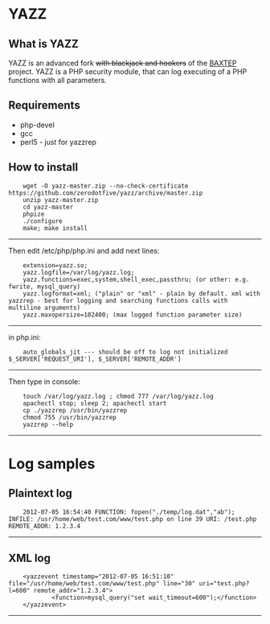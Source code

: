 YAZZ
====

What is YAZZ
------------
YAZZ is an advanced fork ~~with blackjack and hookers~~ of the [BAXTEP](http://code.google.com/p/baxtep/) project. YAZZ is a PHP security module, that can log executing of a PHP functions with all parameters.

Requirements
------------

 * php-devel
 * gcc
 * perl5 - just for yazzrep

How to install
--------------
		wget -O yazz-master.zip --no-check-certificate https://github.com/zerodotfive/yazz/archive/master.zip
		unzip yazz-master.zip
		cd yazz-master
		phpize
		./configure
		make; make install
- - -

Then edit /etc/php/php.ini and add next lines:

		extension=yazz.so;
		yazz.logfile=/var/log/yazz.log;
		yazz.functions=exec,system,shell_exec,passthru; (or other: e.g. fwrite, mysql_query)
		yazz.logformat=xml; ("plain" or "xml" - plain by default. xml with yazzrep - best for logging and searching functions calls with multiline arguments)
		yazz.maxopersize=102400; (max logged function parameter size)
- - -

in php.ini:

		auto_globals_jit --- should be off to log not initialized $_SERVER['REQUEST_URI'], $_SERVER['REMOTE_ADDR']
- - -

Then type in console:

		touch /var/log/yazz.log ; chmod 777 /var/log/yazz.log
		apachectl stop; sleep 2; apachectl start
		cp ./yazzrep /usr/bin/yazzrep
		chmod 755 /usr/bin/yazzrep
		yazzrep --help
- - -


Log samples
===========
Plaintext log
-------------

		2012-07-05 16:54:40 FUNCTION: fopen("./temp/log.dat","ab"); INFILE: /usr/home/web/test.com/www/test.php on line 39 URI: /test.php REMOTE_ADDR: 1.2.3.4
- - -

XML log
-------
		<yazzevent timestamp="2012-07-05 16:51:10" file="/usr/home/web/test.com/www/test.php" line="30" uri="test.php?l=600" remote_addr="1.2.3.4">
		        <function>mysql_query("set wait_timeout=600");</function>
		</yazzevent>
- - -


